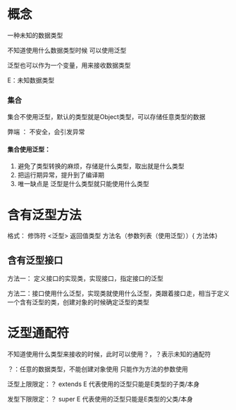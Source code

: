 # 概念

一种未知的数据类型

不知道使用什么数据类型时候   可以使用泛型

泛型也可以作为一个变量，用来接收数据类型

E：未知数据类型

### 集合

集合不使用泛型，默认的类型就是Object类型，可以存储任意类型的数据

弊端 ： 不安全，会引发异常

#### 集合使用泛型：

1. 避免了类型转换的麻烦，存储是什么类型，取出就是什么类型
2. 把运行期异常，提升到了编译期
3. 唯一缺点是 泛型是什么类型就只能使用什么类型

# 含有泛型方法

格式： 修饰符 <泛型> 返回值类型 方法名（参数列表（使用泛型））{   方法体}

## 含有泛型接口

方法一： 定义接口的实现类，实现接口，指定接口的泛型

方法二：接口使用什么泛型，实现类就使用什么泛型，类跟着接口走，相当于定义一个含有泛型的类，创建对象的时候确定泛型的类型

# 泛型通配符

不知道使用什么类型来接收的时候，此时可以使用？，？表示未知的通配符

？：任意的数据类型，不能创建对象使用  只能作为方法的参数使用



泛型上限限定：？ extends E  代表使用的泛型只能是E类型的子类/本身

发型下限限定：？ super E    代表使用的泛型只能是E类型的父类/本身